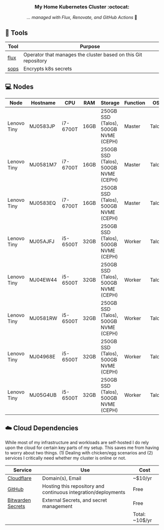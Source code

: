 <div align="center">

### My Home Kubernetes Cluster :octocat:

_... managed with Flux, Renovate, and GitHub Actions_ 🤖

</div>

## 🔧 Tools

| Tool                                             | Purpose                                                            |
|--------------------------------------------------|--------------------------------------------------------------------|
| [flux](https://toolkit.fluxcd.io/)               | Operator that manages the cluster based on this Git repository     |
| [sops](https://github.com/mozilla/sops)          | Encrypts k8s secrets                                               |


## 💻 Nodes
| Node        | Hostname | CPU      | RAM  | Storage                              | Function | OS    |
|-------------|----------|----------|------|--------------------------------------|----------|-------|
| Lenovo Tiny | MJ0583JP | i7-6700T | 16GB | 250GB SSD (Talos), 500GB NVME (CEPH) | Master   | Talos |
| Lenovo Tiny | MJ0581M7 | i7-6700T | 16GB | 250GB SSD (Talos), 500GB NVME (CEPH) | Master   | Talos |
| Lenovo Tiny | MJ0583EQ | i7-6700T | 16GB | 250GB SSD (Talos), 500GB NVME (CEPH) | Master   | Talos |
| Lenovo Tiny | MJ05AJFJ | i5-6500T | 32GB | 250GB SSD (Talos), 500GB NVME (CEPH) | Worker   | Talos |
| Lenovo Tiny | MJ04EW44 | i5-6500T | 32GB | 250GB SSD (Talos), 500GB NVME (CEPH) | Worker   | Talos |
| Lenovo Tiny | MJ0581RW | i5-6500T | 32GB | 250GB SSD (Talos), 500GB NVME (CEPH) | Worker   | Talos |
| Lenovo Tiny | MJ04968E | i5-6500T | 32GB | 250GB SSD (Talos), 500GB NVME (CEPH) | Worker   | Talos |
| Lenovo Tiny | MJ05G4UB | i5-6500T | 32GB | 250GB SSD (Talos), 500GB NVME (CEPH) | Worker   | Talos |

## ☁️ Cloud Dependencies

While most of my infrastructure and workloads are self-hosted I do rely upon the cloud for certain key parts of my setup. This saves me from having to worry about two things. (1) Dealing with chicken/egg scenarios and (2) services I critically need whether my cluster is online or not.

| Service                                                               | Use                                                               | Cost                |
|-----------------------------------------------------------------------|-------------------------------------------------------------------|---------------------|
| [Cloudflare](https://www.cloudflare.com/)                             | Domain(s), Email                                                  | ~$10/yr             |
| [GitHub](https://github.com/)                                         | Hosting this repository and continuous integration/deployments    | Free                |
| [Bitwarden Secrets](https://bitwarden.com/products/secrets-manager/)  | External Secrets, and secret management                           | Free                |
|                                                                       |                                                                   | Total: ~10$/yr      |

